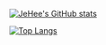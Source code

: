[![JeHee's GitHub stats](https://github-readme-stats.vercel.app/api?username=aid-cross)](https://github.com/anuraghazra/github-readme-stats)

[![Top Langs](https://github-readme-stats.vercel.app/api/top-langs/?username=aid-cross)](https://github.com/anuraghazra/github-readme-stats)

